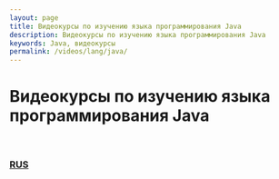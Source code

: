 ```yaml
---
layout: page
title: Видеокурсы по изучению языка программирования Java
description: Видеокурсы по изучению языка программирования Java
keywords: Java, видеокурсы
permalink: /videos/lang/java/
---
```


# Видеокурсы по изучению языка программирования Java

<br/>

<!-- ### [ENG](/videos/lang/java/eng/) -->

### [RUS](/videos/lang/java/rus/)
